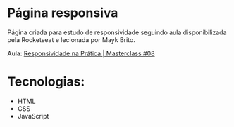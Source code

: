 # Página responsiva
Página criada para estudo de responsividade seguindo aula disponibilizada pela Rocketseat e lecionada por Mayk Brito. 

Aula:
<a href="https://www.youtube.com/watch?v=H91DhKPjhPk">Responsividade na Prática | Masterclass #08</a>

# Tecnologias:
<ul>
  <li> HTML </li>
  <li> CSS </li>
  <li> JavaScript </li>
</ul>    
